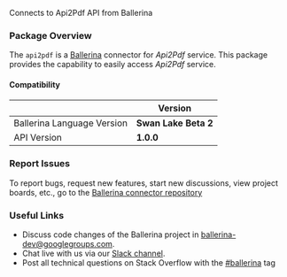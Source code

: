 Connects to Api2Pdf API from Ballerina

### Package Overview
The `api2pdf` is a [Ballerina](https://ballerina.io/) connector for *Api2Pdf* service.
This package provides the capability to easily access *Api2Pdf* service.

#### Compatibility
|                               | Version               |
|-------------------------------|-----------------------|
| Ballerina Language Version    | **Swan Lake Beta 2** |
| API Version                   | **1.0.0**               |

### Report Issues
To report bugs, request new features, start new discussions, view project boards, etc., go to the [Ballerina connector repository](https://github.com/ballerina-platform/ballerinax-openapi-connectors)
### Useful Links
- Discuss code changes of the Ballerina project in [ballerina-dev@googlegroups.com](mailto:ballerina-dev@googlegroups.com).
- Chat live with us via our [Slack channel](https://ballerina.io/community/slack/).
- Post all technical questions on Stack Overflow with the [#ballerina](https://stackoverflow.com/questions/tagged/ballerina) tag
